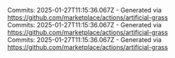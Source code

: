 Commits: 2025-01-27T11:15:36.067Z - Generated via https://github.com/marketplace/actions/artificial-grass
<br>
Commits: 2025-01-27T11:15:36.067Z - Generated via https://github.com/marketplace/actions/artificial-grass
<br>
Commits: 2025-01-27T11:15:36.067Z - Generated via https://github.com/marketplace/actions/artificial-grass
<br>
